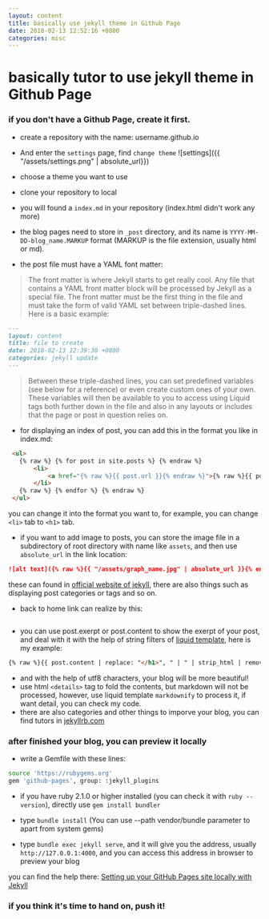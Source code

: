 ```yaml
---
layout: content
title: basically use jekyll theme in Github Page
date: 2018-02-13 12:52:16 +0800
categories: misc
---
```

# basically tutor to use jekyll theme in Github Page
### if you don't have a Github Page, create it first.
- create a repository with the name: username.github.io

- And enter the `settings` page, find `change theme`
![settings]({{ "/assets/settings.png" | absolute_url}})

- choose a theme you want to use

- clone your repository to local

- you will found a `index.md` in your repository (index.html didn't work any more)

- the blog pages need to store in `_post` directory, and its name is `YYYY-MM-DD-blog_name.MARKUP` format (MARKUP is the file extension, usually html or md).

- the post file must have a YAML font matter:
> The front matter is where Jekyll starts to get really cool. Any file that contains a YAML front matter block will be processed by Jekyll as a special file. The front matter must be the first thing in the file and must take the form of valid YAML set between triple-dashed lines. Here is a basic example:
```markdown
---
layout: content
title: file to create
date: 2018-02-13 12:39:30 +0800
categories: jekyll update
---
```
> Between these triple-dashed lines, you can set predefined variables (see below for a reference) or even create custom ones of your own. These variables will then be available to you to access using Liquid tags both further down in the file and also in any layouts or includes that the page or post in question relies on.

- for displaying an index of post, you can add this in the format you like in index.md:
 ```markdown
  <ul>
  	{% raw %} {% for post in site.posts %} {% endraw %}
  		<li>
  			<a href="{% raw %}{{ post.url }}{% endraw %}">{% raw %}{{ post.title }}{% endraw %}</a>
  		</li>
  	{% raw %} {% endfor %} {% endraw %}
  </ul>
 ```
 you can change it into the format you want to, for example, you can change `<li>` tab to `<h1>` tab.

- if you want to add image to posts, you can store the image file in a subdirectory of root directory with name like `assets`, and then use `absolute_url` in the link location:
```markdown
![alt text]({% raw %}{{ "/assets/graph_name.jpg" | absolute_url }}{% endraw %})
```
these can found in [official website of jekyll](https://jekyllrb.com/docs/posts/), there are also things such as displaying post categories or tags and so on.

- back to home link can realize by this:
```markdown
```

- you can use post.exerpt or post.content to show the exerpt of your post, and deal with it with the help of string filters of [liquid template](https://help.shopify.com/themes/liquid/filters/string-filters), here is my example:
```markdown
{% raw %}{{ post.content | replace: "</h1>", " | " | strip_html | remove: "Back to home" | replace: " | ", "<br>" | truncatewords: 50}}{% endraw %}
```
- and with the help of utf8 characters, your blog will be more beautiful!
- use html `<details>` tag to fold the contents, but markdown will not be processed, however, use liquid template `markdownify` to process it, if want detail, you can check my code.
- there are also categories and other things to imporve your blog, you can find tutors in [jekyllrb.com](https://jekyllrb.com/docs/home/)
### after finished your blog, you can preview it locally

- write a Gemfile with these lines:
```sh
source 'https://rubygems.org'
gem 'github-pages', group: :jekyll_plugins
```
- if you have ruby 2.1.0 or higher installed (you can check it with `ruby --version`), directly use `gem install bundler`

- type `bundle install` (You can use --path vendor/bundle parameter to apart from system gems)

- type `bundle exec jekyll serve`, and it will give you the address, usually `http://127.0.0.1:4000`, and you can access this address in browser to preview your blog

you can find the help there: [Setting up your GitHub Pages site locally with Jekyll](https://help.github.com/articles/setting-up-your-github-pages-site-locally-with-jekyll/)

### if you think it's time to hand on, push it!
